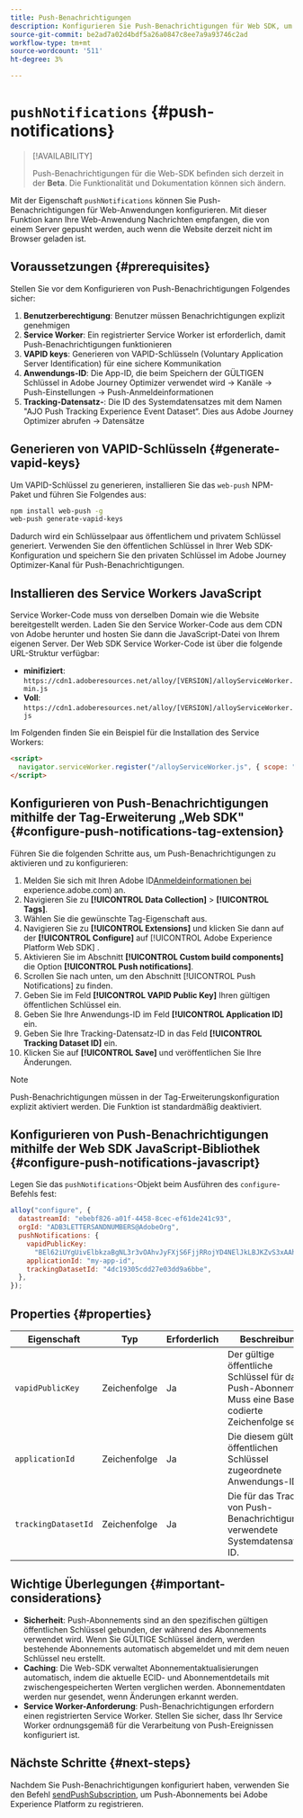 ```yaml
---
title: Push-Benachrichtigungen
description: Konfigurieren Sie Push-Benachrichtigungen für Web SDK, um browserbasiertes Push-Messaging zu aktivieren.
source-git-commit: be2ad7a02d4bdf5a26a0847c8ee7a9a93746c2ad
workflow-type: tm+mt
source-wordcount: '511'
ht-degree: 3%

---
```



# `pushNotifications` {#push-notifications}

>[!AVAILABILITY]
>
> Push-Benachrichtigungen für die Web-SDK befinden sich derzeit in der **Beta**. Die Funktionalität und Dokumentation können sich ändern.

Mit der Eigenschaft `pushNotifications` können Sie Push-Benachrichtigungen für Web-Anwendungen konfigurieren. Mit dieser Funktion kann Ihre Web-Anwendung Nachrichten empfangen, die von einem Server gepusht werden, auch wenn die Website derzeit nicht im Browser geladen ist.

## Voraussetzungen {#prerequisites}

Stellen Sie vor dem Konfigurieren von Push-Benachrichtigungen Folgendes sicher:

1. **Benutzerberechtigung**: Benutzer müssen Benachrichtigungen explizit genehmigen
2. **Service Worker**: Ein registrierter Service Worker ist erforderlich, damit Push-Benachrichtigungen funktionieren
3. **VAPID keys**: Generieren von VAPID-Schlüsseln (Voluntary Application Server Identification) für eine sichere Kommunikation
4. **Anwendungs-ID**: Die App-ID, die beim Speichern der GÜLTIGEN Schlüssel in Adobe Journey Optimizer verwendet wird -> Kanäle -> Push-Einstellungen -> Push-Anmeldeinformationen
5. **Tracking-Datensatz-**: Die ID des Systemdatensatzes mit dem Namen &quot;AJO Push Tracking Experience Event Dataset“. Dies aus Adobe Journey Optimizer abrufen -> Datensätze

## Generieren von VAPID-Schlüsseln {#generate-vapid-keys}

Um VAPID-Schlüssel zu generieren, installieren Sie das `web-push` NPM-Paket und führen Sie Folgendes aus:

```bash
npm install web-push -g
web-push generate-vapid-keys
```

Dadurch wird ein Schlüsselpaar aus öffentlichem und privatem Schlüssel generiert. Verwenden Sie den öffentlichen Schlüssel in Ihrer Web SDK-Konfiguration und speichern Sie den privaten Schlüssel im Adobe Journey Optimizer-Kanal für Push-Benachrichtigungen.

## Installieren des Service Workers JavaScript

Service Worker-Code muss von derselben Domain wie die Website bereitgestellt werden. Laden Sie den Service Worker-Code aus dem CDN von Adobe herunter und hosten Sie dann die JavaScript-Datei von Ihrem eigenen Server. Der Web SDK Service Worker-Code ist über die folgende URL-Struktur verfügbar:

- **minifiziert**: `https://cdn1.adoberesources.net/alloy/[VERSION]/alloyServiceWorker.min.js`
- **Voll**: `https://cdn1.adoberesources.net/alloy/[VERSION]/alloyServiceWorker.js`

Im Folgenden finden Sie ein Beispiel für die Installation des Service Workers:

```html
<script>
  navigator.serviceWorker.register("/alloyServiceWorker.js", { scope: "/" });
</script>
```

## Konfigurieren von Push-Benachrichtigungen mithilfe der Tag-Erweiterung „Web SDK&quot; {#configure-push-notifications-tag-extension}

Führen Sie die folgenden Schritte aus, um Push-Benachrichtigungen zu aktivieren und zu konfigurieren:

1. Melden Sie sich mit Ihren Adobe ID[Anmeldeinformationen bei &#x200B;](https://experience.adobe.com)experience.adobe.com) an.
1. Navigieren Sie zu **[!UICONTROL Data Collection]** > **[!UICONTROL Tags]**.
1. Wählen Sie die gewünschte Tag-Eigenschaft aus.
1. Navigieren Sie zu **[!UICONTROL Extensions]** und klicken Sie dann auf der **[!UICONTROL Configure]** auf [!UICONTROL Adobe Experience Platform Web SDK] .
1. Aktivieren Sie im Abschnitt **[!UICONTROL Custom build components]** die Option **[!UICONTROL Push notifications]**.
1. Scrollen Sie nach unten, um den Abschnitt [!UICONTROL Push Notifications] zu finden.
1. Geben Sie im Feld **[!UICONTROL VAPID Public Key]** Ihren gültigen öffentlichen Schlüssel ein.
1. Geben Sie Ihre Anwendungs-ID im Feld **[!UICONTROL Application ID]** ein.
1. Geben Sie Ihre Tracking-Datensatz-ID in das Feld **[!UICONTROL Tracking Dataset ID]** ein.
1. Klicken Sie auf **[!UICONTROL Save]** und veröffentlichen Sie Ihre Änderungen.

>[!NOTE]
>
> Push-Benachrichtigungen müssen in der Tag-Erweiterungskonfiguration explizit aktiviert werden. Die Funktion ist standardmäßig deaktiviert.

## Konfigurieren von Push-Benachrichtigungen mithilfe der Web SDK JavaScript-Bibliothek {#configure-push-notifications-javascript}

Legen Sie das `pushNotifications`-Objekt beim Ausführen des `configure`-Befehls fest:

```js
alloy("configure", {
  datastreamId: "ebebf826-a01f-4458-8cec-ef61de241c93",
  orgId: "ADB3LETTERSANDNUMBERS@AdobeOrg",
  pushNotifications: {
    vapidPublicKey:
      "BEl62iUYgUivElbkzaBgNL3r3vOAhvJyFXjS6FjjRRojYD4NElJkLBJKZvS3xAAh4_gE3WnMaZNu_KGP4jAQlJz",
    applicationId: "my-app-id",
    trackingDatasetId: "4dc19305cdd27e03dd9a6bbe",
  },
});
```

## Properties {#properties}

| Eigenschaft | Typ | Erforderlich | Beschreibung |
|---------|----|---------|-----------|
| `vapidPublicKey` | Zeichenfolge | Ja | Der gültige öffentliche Schlüssel für das Push-Abonnement. Muss eine Base64-codierte Zeichenfolge sein. |
| `applicationId` | Zeichenfolge | Ja | Die diesem gültigen öffentlichen Schlüssel zugeordnete Anwendungs-ID. |
| `trackingDatasetId` | Zeichenfolge | Ja | Die für das Tracking von Push-Benachrichtigungen verwendete Systemdatensatz-ID. |

## Wichtige Überlegungen {#important-considerations}

- **Sicherheit**: Push-Abonnements sind an den spezifischen gültigen öffentlichen Schlüssel gebunden, der während des Abonnements verwendet wird. Wenn Sie GÜLTIGE Schlüssel ändern, werden bestehende Abonnements automatisch abgemeldet und mit dem neuen Schlüssel neu erstellt.
- **Caching**: Die Web-SDK verwaltet Abonnementaktualisierungen automatisch, indem die aktuelle ECID- und Abonnementdetails mit zwischengespeicherten Werten verglichen werden. Abonnementdaten werden nur gesendet, wenn Änderungen erkannt werden.
- **Service Worker-Anforderung**: Push-Benachrichtigungen erfordern einen registrierten Service Worker. Stellen Sie sicher, dass Ihr Service Worker ordnungsgemäß für die Verarbeitung von Push-Ereignissen konfiguriert ist.

## Nächste Schritte {#next-steps}

Nachdem Sie Push-Benachrichtigungen konfiguriert haben, verwenden Sie den Befehl [sendPushSubscription](../sendpushsubscription.md), um Push-Abonnements bei Adobe Experience Platform zu registrieren.
